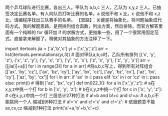 两个乒乓球队进行比赛，各出三人。甲队为 a,b,c 三人，乙队为 x,y,z 三人。已抽签决定比赛名单。有人向队员打听比赛的名单。a 说他不和 x 比，c 说他不和 x,z 比，请编程序找出三队赛手的名单。
【思路】：关键是将抽象化，将问题抽象成代码方式。我的解题思路，是用排列组合函数，列出方案，然后排除。而官方解答里面有一个纯粹的 for 循环加 if 的求解方式，更抽象一些，用了一个很常用固定范式，直接拿来解题了。稍微对其抽象的方法注释了一下。

import itertools
jia = ['a','b','c'] yi = ['x','y','z'] arr = list(itertools.permutations(yi,3)) # 面对甲队a,b,c时，乙队所有排列 [('x', 'y', 'z'), ('x', 'z', 'y'),
('y', 'x', 'z'), ('y', 'z', 'x'), ('z', 'x', 'y'), ('z', 'y', 'x')] arr = [[jia[i]+a[i] for i in range(3)] for a in arr] #将a,b,c写上，得到所有对阵组合
[['ax', 'by', 'cz'], ['ax', 'bz', 'cy'], ['ay', 'bx', 'cz'], ['ay', 'bz', 'cx'], ['az', 'bx', 'cy'], ['az', 'by', 'cx']] for i in arr:
if 'ax' in i:
pass
elif 'cx' in i or 'cz' in i:
pass
else:
print(i) # 得到 ['az', 'bx', 'cy']
def tm022_1():
for a in ['x','y','z']: # a在x,y,z中挑一个打
for b in ['x', 'y', 'z']: # b在x,y,z中挑一个打
for c in ['x', 'y', 'z']: # c在x,y,z中挑一个打 三层总计27种打法
if a!=b and b!=c and c!=a: # a,b,c不能挑同一个人 缩减到6种打法
if a!='x' and c!='x' and c!='z': # 依据题意不能ax,cx,cz 缩减到1种打法
print('a'+a,'b'+b,'c'+c)
